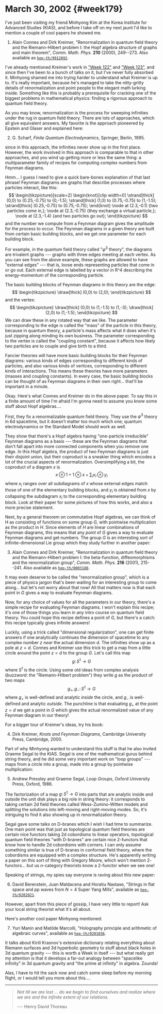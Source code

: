 # March 30, 2002 {#week179}

I've just been visiting my friend Minhyong Kim at the Korea Institute
for Advanced Studies (KIAS), and before I take off on my next jaunt I'd
like to mention a couple of cool papers he showed me.

1) Alain Connes and Dirk Kreimer, "Renormalization in quantum field theory and the Riemann-Hilbert problem I: the Hopf algebra structure of graphs and main theorem", _Comm. Math. Phys._ **210** (2000), 249--273. Also available as [`hep-th/9912092`](https://arxiv.org/abs/hep-th/9912092).

I've already mentioned Kreimer's work in ["Week 122"](#week122)
and ["Week 123"](#week123), and since then I've been to a bunch of
talks on it, but I've never fully absorbed it. Minhyong shamed me into
trying harder to understand what Kreimer is up to. It's really
important, because he's managed to take the nitty-gritty details of
renormalization and point people to the elegant math lurking inside.
Something like this is probably a prerequisite for cracking one of the
biggest problems in mathematical physics: finding a rigorous approach to
quantum field theory.

As you may know, renormalization is the process for sweeping infinities
under the rug in quantum field theory. There are lots of approaches,
which all give equivalent answers. My favorite is the approach pioneered
by Epstein and Glaser and explained here:

2) G. Scharf, _Finite Quantum Electrodynamics_, Springer, Berlin, 1995.

since in this approach, the infinities never show up in the first place.
However, the work involved in this approach is comparable to that in
other approaches, and you wind up getting more or less the same thing: a
multiparameter family of recipes for computing complex numbers from
Feynman diagrams.

Hmm... I guess I need to give a quick bare-bones explanation of that
last phrase! Feynman diagrams are graphs that describe processes where
particles interact, like this:
$$
  \begin{tikzpicture}[scale=2]
    \begin{knot}[clip width=0]
      \strand[thick] (0,0)
        to (0.25,-0.75)
        to (0,-1.5);
      \strand[thick] (1,0)
        to (0.75,-0.75)
        to (1,-1.5);
      \strand[thick] (0.25,-0.75) to (0.75,-0.75);
    \end{knot}
    \node at (2.3,-0.1) {two particles come in,};
    \node at (2.3,-0.75) {they exchange a virtual particle,};
    \node at (2.3,-1.4) {and two particles go out};
  \end{tikzpicture}
$$
and the number we compute from a Feynman diagram gives the amplitude for
the process to occur. The Feynman diagrams in a given theory are built
from certain basic building blocks, and we get one parameter for each
building block.

For example, in the quantum field theory called "$\varphi^3$ theory", the
diagrams are trivalent graphs --- graphs with three edges meeting at each
vertex. As you can see from the above example, these graphs are allowed
to have "external edges" --- that is, loose ends representing particles
that come in or go out. Each external edge is labelled by a vector in
R^4 describing the energy-momentum of the corresponding particle.

The basic building blocks of Feynman diagrams in this theory are the
edge:
$$
  \begin{tikzpicture}
    \draw[thick] (0,0) to (2,0);
  \end{tikzpicture}
$$
and the vertex:
$$
  \begin{tikzpicture}
    \draw[thick] (0,0) to (1,-1.5) to (1,-3);
    \draw[thick] (2,0) to (1,-1.5);
  \end{tikzpicture}
$$
We can draw these in any rotated way that we like. The parameter
corresponding to the edge is called the "mass" of the particle in this
theory, because in quantum theory, a particle's mass affects what it
does when it's just zipping along minding its own business. The
parameter corresponding to the vertex is called the "coupling
constant", because it affects how likely two particles are to couple
and give birth to a third.

Fancier theories will have more basic building blocks for their Feynman
diagrams: various kinds of edges corresponding to different kinds of
particles, and also various kinds of vertices, corresponding to
different kinds of interactions. This means these theories have more
parameters (masses and coupling constants). In every case, the basic
building blocks can be thought of as Feynman diagrams in their own
right... that'll be important in a minute.

Okay. Here's what Connes and Kreimer do in the above paper. To say this
in a finite amount of time I'm afraid I'm gonna need to assume you
know some stuff about Hopf algebras....

First, they fix a renormalizable quantum field theory. They use the $\varphi^3$
theory in 6d spacetime, but it doesn't matter too much which one;
quantum electrodynamics or the Standard Model should work as well.

They show that there's a Hopf algebra having "one-particle
irreducible" Feynman diagrams as a basis --- these are the Feynman
diagrams that don't fall apart into more connected components when you
remove one edge. In this Hopf algebra, the product of two Feynman
diagrams is just their disjoint union, but their coproduct is a sneakier
thing which encodes a lot of the crucial aspects of renormalization.
Oversimplifying a bit, the coproduct of a diagram $x$ is
$$x \otimes 1 + 1 \otimes x + \sum_i x_i \otimes y_i$$
where $x_i$ ranges over all subdiagrams of $x$ whose external edges match
those of one of the elementary building blocks, and $y_i$ is obtained
from $x$ by collapsing the subdiagram $x_i$ to the corresponding elementary
building block. Look at their paper for some pictures of how this works,
and also a more precise statement.

Next, by a general theorem on commutative Hopf algebras, we can think of
H as consisting of functions on some group $G$, with pointwise
multiplication as the product in $H$. Since elements of $H$ are linear
combinations of Feynman diagrams, this means that any *point* of $G$ gives
a way to evaluate Feynman diagrams and get numbers. The group $G$ is an
interesting sort of infinite-dimensional Lie group which they study
further in another paper:

3) Alain Connes and Dirk Kreimer, "Renormalization in quantum field theory and the Riemann-Hilbert problem I: the beta-function, diffeomorphisms and the renormalization group", _Comm. Math. Phys._ **216** (2001), 215--241. Also available as [`hep-th/0003188`](https://arxiv.org/abs/hep-th/0003188).

It may even deserve to be called the "renormalization group", which is
a piece of physics jargon that's been waiting for an interesting group
to come along... but let's not worry about that now! All that matters
now is that each point in $G$ gives a way to evaluate Feynman diagrams.

Now, for any choice of values for all the parameters in our theory,
there's a simple recipe for evaluating Feynman diagrams. I won't
explain this recipe; it's one of those things you learn in any intro
course on quantum field theory. You could hope this recipe defines a
point of $G$, but there's a catch: this recipe typically gives infinite
answers!

Luckily, using a trick called "dimensional regularization", one can
get finite answers if one analytically continues the dimension of
spacetime to any complex number $z$ *near* the actual dimension $d$. The
infinities show up as a pole at $z = d$. Connes and Kreimer use this trick
to get a map from a little circle around the point $z = d$ to the group $G$.
Let's call this map
$$g\colon S^1 \to G$$
where $S^1$ is the circle. Using some old ideas from complex analysis
(buzzword: the "Riemann-Hilbert problem") they write $g$ as the product
of two maps
$$g_+, g_-\colon S^1 \to G$$
where $g_+$ is well-defined and analytic *inside* the circle, and $g_-$ is
well-defined and analytic *outside*. The punchline is that evaluating $g_+$
at the point $z = d$ we get a point in $G$ which gives the actual
renormalized value of any Feynman diagram in our theory!

For a bigger tour of Kreimer's ideas, try his book:

4) Dirk Kreimer, _Knots and Feynman Diagrams_, Cambridge University Press, Cambridge, 2000.

Part of why Minhyong wanted to understand this stuff is that he also
invited Graeme Segal to the KIAS. Segal is one of the mathematical gurus
behind string theory, and he did some very important work on "loop
groups" --- maps from a circle into a group, made into a group by
pointwise multiplication:

5) Andrew Pressley and Graeme Segal, _Loop Groups_, Oxford University Press, Oxford, 1986.

The factorization of a map $g\colon S^1 \to G$ into parts that are analytic
inside and outside the unit disk plays a big role in string theory: it
corresponds to taking certain 2d field theories called
Wess-Zumino-Witten models and splitting the solutions into left-moving
and right-moving modes. So, it's intriguing to find it also showing up
in renormalization theory.

Segal gave some talks on D-branes which I wish I had time to summarize.
One main point was that just as topological quantum field theories are
certain nice functors taking 2d cobordisms to linear operators,
topological quantum field theories "with D-branes" are certain nice
2-functors that know how to handle 2d cobordisms with corners. I can
only assume something similar is true of D-branes in conformal field
theory, where the cobordisms are equipped with a complex structure.
He's apparently writing a paper on this sort of thing with Gregory
Moore, which won't mention $2$-functors... but us $n$-category theorists
know a $2$-functor when we see one!

Speaking of strings, my spies say everyone is raving about this new
paper:

6) David Berenstein, Juan Maldacena and Horatiu Nastase, "Strings in flat space and pp waves from $N = 4$ Super Yang Mills", available as [`hep-th/0202021`](https://arxiv.org/abs/hep-th/0202021).

However, apart from this piece of gossip, I have very little to report!
Ask your local string theorist what it's all about.

Here's another cool paper Minhyong mentioned:

7) Yuri Manin and Matilde Marcolli, "Holography principle and arithmetic of algebraic curves", available as [`hep-th/0201036`](https://arxiv.org/abs/hep-th/0201036).

It talks about Kirill Krasnov's extensive dictionary relating
everything about Riemann surfaces and 3d hyperbolic geometry to stuff
about black holes in 3d quantum gravity --- this is worth a Week in itself
--- but what really got my attention is that it develops a far-out analogy
between "spacelike infinity" in 3d quantum gravity and "the prime at
infinity" in algebra. Zounds!

Alas, I have to hit the sack now and catch some sleep before my morning
flight, or I would tell you more about this....

------------------------------------------------------------------------

> *Not till we are lost ... do we begin to find ourselves and realize
where we are and the infinite extent of our relations.*
> 
> --- Henry David Thoreau
